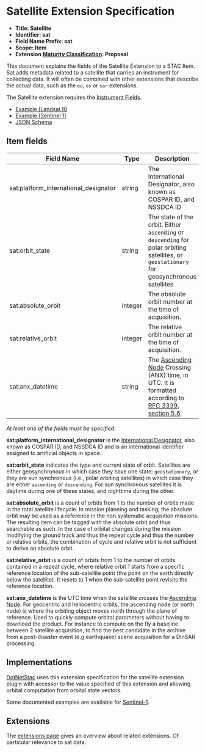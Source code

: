 # Satellite Extension Specification

- **Title: Satellite**
- **Identifier: sat**
- **Field Name Prefix: sat**
- **Scope: Item**
- **Extension [Maturity Classification](../README.md#extension-maturity): Proposal**

This document explains the fields of the Satellite Extension to a STAC Item. Sat adds metadata related to a satellite that carries an instrument for collecting data. It will often be combined with other extensions that describe the actual data, such as the `eo`, `os` or `sar` extensions.

The Satellite extension requires the [Instrument Fields](../../item-spec/common-metadata.md#instrument).

- [Example (Landsat 8)](examples/example-landsat8.json)
- [Example (Sentinel 1)](examples/example-sentinel1.json)
- [JSON Schema](json-schema/schema.json)

## Item fields

| Field Name       | Type                     | Description |
| ---------------- | ------------------------ | ----------- |
| sat:platform_international_designator | string | The International Designator, also known as COSPAR ID, and NSSDCA ID |
| sat:orbit_state        | string        | The state of the orbit. Either `ascending` or `descending` for polar orbiting satellites, or `geostationary` for geosynchronous satellites |
| sat:absolute_orbit     | integer       | The obsolute orbit number at the time of acquisition. |
| sat:relative_orbit     | integer       | The relative orbit number at the time of acquisition. |
| sat:anx_datetime      | string       | The [Ascending Node](https://en.wikipedia.org/wiki/Orbital_node) Crossing (ANX) time, in UTC. It is formatted according to [RFC 3339, section 5.6](https://tools.ietf.org/html/rfc3339#section-5.6). |

*At least one of the fields must be specified.*

**sat:platform_international_designator** is the [International Designator](https://en.wikipedia.org/wiki/International_Designator), also known as COSPAR ID, and NSSDCA ID and is an international identifier assigned to artificial objects in space.

**sat:orbit_state** indicates the type and current state of orbit. Satellites are either geosynchronous in which case they have one state: `geostationary`, or they are sun synchronous (i.e., polar orbiting satellites) in which case they are either `ascending` or `descending`. For sun synchronous satellites it is daytime during one of these states, and nighttime during the other.

**sat:absolute_orbit** is a count of orbits from 1 to the number of orbits made in the total satellite lifecycle. In mission planning and tasking, the absolute orbit may be used as a reference in the non systematic acquisition missions. The resulting item can be tagged with the absolute orbit and thus searchable as such. In the case of orbital changes during the mission modifying the ground track and thus the repeat cycle and thus the number or relative orbits, the combination of cycle and relative orbit is not sufficient to derive an absolute orbit.

**sat:relative_orbit** is a count of orbits from 1 to the number of orbits contained in a repeat cycle, where relative orbit 1 starts from a specific reference location of the sub-satellite point (the point on the earth directly below the satellite). It resets to 1 when the sub-satellite point revisits the reference location.

**sat:anx_datetime** is the UTC time when the satellite crosses the [Ascending Node](https://en.wikipedia.org/wiki/Orbital_node). For geocentric and heliocentric orbits, the ascending node (or north node) is where the orbiting object moves north through the plane of reference. Used to quickly compute orbital parameters without having to download the product. For instance to compute on the fly a baseline between 2 satellite acquisition, to find the best candidate in the archive from a post-disaster event (e.g earthquake) scene acquisition for a DInSAR processing.

## Implementations

[DotNetStac](https://github.com/Terradue/DotNetStac) uses this extension specification for the satellite extension plugin with accessor to the value specified of this extension and allowing orbital computation from orbital state vectors.

Some documented examples are available for [Sentinel-1](examples/example-sentinel1.json).

## Extensions

The [extensions page](../README.md) gives an overview about related extensions. Of particular relevance to sat data.
